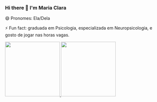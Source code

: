 ### Hi there 👋 I'm Maria Clara

😄 Pronomes: Ela/Dela<p>
  
⚡ Fun fact: graduada em Psicologia, especializada em Neuropsicologia, e gosto de jogar nas horas vagas. <p>

<div>
<a href="https://github.com/mclarar">
<img height="180em" src="https://github-readme-stats.vercel.app/api/top-langs/?username=mclarar&layout=compact&langs_count=7&theme=dracula"/>
<img height="180em" src="https://github-readme-stats.vercel.app/api?username=mclarar&show_icons=true&theme=dracula&include_all_commits=true&count_private=true"/>
</div>


<!--
**mclarar/mclarar** is a ✨ _special_ ✨ repository because its `README.md` (this file) appears on your GitHub profile.

Here are some ideas to get you started:

- 🔭 I’m currently working on ...
- 🌱 I’m currently learning ...
- 👯 I’m looking to collaborate on ...
- 🤔 I’m looking for help with ...
- 💬 Ask me about ...
- 📫 How to reach me: ...
- 😄 Pronouns: She/Her
- ⚡ Fun fact: ...
-->
